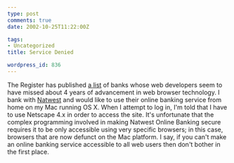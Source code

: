 ```yaml
---
type: post
comments: true
date: 2002-10-25T11:22:00Z

tags:
- Uncategorized
title: Service Denied

wordpress_id: 836
---
```


The Register has published [a list](http://www.theregister.co.uk/content/6/27777.html) of banks whose web developers seem to have missed about 4 years of advancement in web browser technology. I bank with [Natwest](http://www.natwest.com) and would like to use their online banking service from home on my Mac running OS X. When I attempt to log in, I'm told that I have to use Netscape 4.x in order to access the site. It's unfortunate that the complex programming involved in making Natwest Online Banking secure requires it to be only accessible using very specific browsers; in this case, browsers that are now defunct on the Mac platform. I say, if you can't make an online banking service accessible to all web users then don't bother in the first place. 
